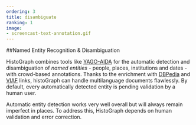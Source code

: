 ```yaml
---
ordering: 3
title: disambiguate
ranking: 1
image:
- screencast-text-annotation.gif
---
```

##Named Entity Recognition & Disambiguation

HistoGraph combines tools like [YAGO-AIDA](https://www.mpi-inf.mpg.de/departments/databases-and-information-systems/research/yago-naga/aida/) for the automatic detection and disambiguation of *named entities* - people, places, institutions and dates - with crowd-based annotations. Thanks to the enrichment with [DBPedia](http://wiki.dbpedia.org/) and [VIAF](http://viaf.org/) links, histoGraph can handle multilanguage documents flawlessly. By default, every automatically detected entity is pending validation by a human user.

Automatic entity detection works very well overall but will always remain imperfect in places. To address this, HistoGraph depends on human validation and error correction.